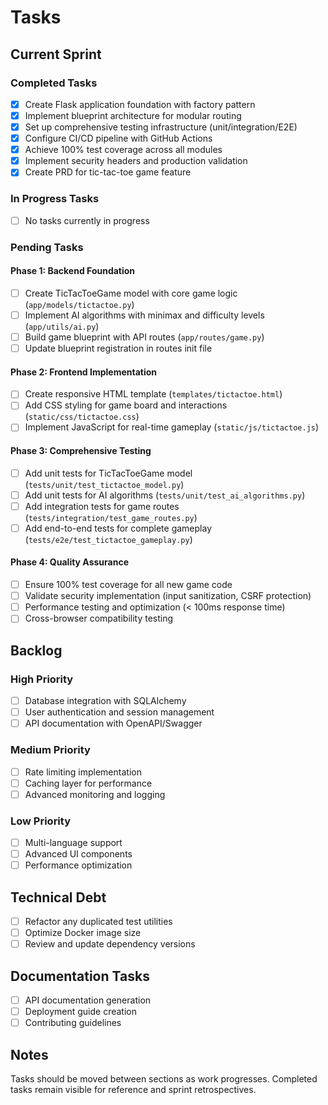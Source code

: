 # Tasks

## Current Sprint

### Completed Tasks

- [x] Create Flask application foundation with factory pattern
- [x] Implement blueprint architecture for modular routing
- [x] Set up comprehensive testing infrastructure (unit/integration/E2E)
- [x] Configure CI/CD pipeline with GitHub Actions
- [x] Achieve 100% test coverage across all modules
- [x] Implement security headers and production validation
- [x] Create PRD for tic-tac-toe game feature

### In Progress Tasks

- [ ] No tasks currently in progress

### Pending Tasks

#### Phase 1: Backend Foundation
- [ ] Create TicTacToeGame model with core game logic (`app/models/tictactoe.py`)
- [ ] Implement AI algorithms with minimax and difficulty levels (`app/utils/ai.py`)
- [ ] Build game blueprint with API routes (`app/routes/game.py`)
- [ ] Update blueprint registration in routes init file

#### Phase 2: Frontend Implementation
- [ ] Create responsive HTML template (`templates/tictactoe.html`)
- [ ] Add CSS styling for game board and interactions (`static/css/tictactoe.css`)
- [ ] Implement JavaScript for real-time gameplay (`static/js/tictactoe.js`)

#### Phase 3: Comprehensive Testing
- [ ] Add unit tests for TicTacToeGame model (`tests/unit/test_tictactoe_model.py`)
- [ ] Add unit tests for AI algorithms (`tests/unit/test_ai_algorithms.py`)
- [ ] Add integration tests for game routes (`tests/integration/test_game_routes.py`)
- [ ] Add end-to-end tests for complete gameplay (`tests/e2e/test_tictactoe_gameplay.py`)

#### Phase 4: Quality Assurance
- [ ] Ensure 100% test coverage for all new game code
- [ ] Validate security implementation (input sanitization, CSRF protection)
- [ ] Performance testing and optimization (< 100ms response time)
- [ ] Cross-browser compatibility testing

## Backlog

### High Priority

- [ ] Database integration with SQLAlchemy
- [ ] User authentication and session management
- [ ] API documentation with OpenAPI/Swagger

### Medium Priority

- [ ] Rate limiting implementation
- [ ] Caching layer for performance
- [ ] Advanced monitoring and logging

### Low Priority

- [ ] Multi-language support
- [ ] Advanced UI components
- [ ] Performance optimization

## Technical Debt

- [ ] Refactor any duplicated test utilities
- [ ] Optimize Docker image size
- [ ] Review and update dependency versions

## Documentation Tasks

- [ ] API documentation generation
- [ ] Deployment guide creation
- [ ] Contributing guidelines

## Notes

Tasks should be moved between sections as work progresses. Completed tasks remain visible for reference and sprint retrospectives.